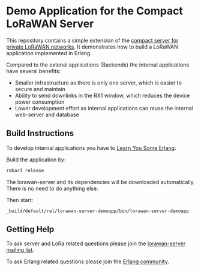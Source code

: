 # Demo Application for the Compact LoRaWAN Server

This repository contains a simple extension of the
[compact server for private LoRaWAN networks](https://github.com/gotthardp/lorawan-server).
It demonstrates how to build a LoRaWAN application implemented in Erlang.

Compared to the extenal applications (Backends) the internal applications have
several benefits:
 - Smaller infrastructure as there is only one server, which is easier to secure and maintain
 - Ability to send downlinks in the RX1 window, which reduces the device power consumption
 - Lower development effort as internal applications can reuse the internal web-server and database
 
## Build Instructions

To develop internal applications you have to
[Learn You Some Erlang](http://learnyousomeerlang.com/introduction).

Build the application by:
```bash
rebar3 release
```

The lorawan-server and its dependencies will be downloaded automatically. There is
no need to do anything else.

Then start:
```
_build/default/rel/lorawan-server-demoapp/bin/lorawan-server-demoapp
```

## Getting Help

To ask server and LoRa related questions please join the
[lorawan-server mailing list](https://groups.google.com/forum/#!forum/lorawan-server).

To ask Erlang related questions please join the
[Erlang community](https://www.erlang.org/community).
